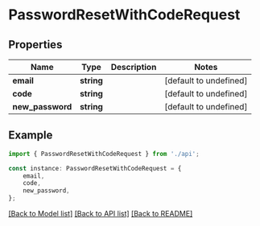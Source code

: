 # PasswordResetWithCodeRequest


## Properties

Name | Type | Description | Notes
------------ | ------------- | ------------- | -------------
**email** | **string** |  | [default to undefined]
**code** | **string** |  | [default to undefined]
**new_password** | **string** |  | [default to undefined]

## Example

```typescript
import { PasswordResetWithCodeRequest } from './api';

const instance: PasswordResetWithCodeRequest = {
    email,
    code,
    new_password,
};
```

[[Back to Model list]](../README.md#documentation-for-models) [[Back to API list]](../README.md#documentation-for-api-endpoints) [[Back to README]](../README.md)
